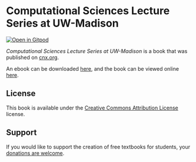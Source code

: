 # Computational Sciences Lecture Series at UW-Madison

[![Open in Gitpod](https://gitpod.io/button/open-in-gitpod.svg)](https://gitpod.io/from-referrer/)

_Computational Sciences Lecture Series at UW-Madison_ is a book that was published on [cnx.org](https://cnx.org/).

An ebook can be downloaded [here](https://github.com/cnx-user-books/cnxbook-computational-sciences-lecture-series-at-uw-madison/releases/latest), and the book can be viewed online [here](https://github.com/cnx-user-books/cnxbook-computational-sciences-lecture-series-at-uw-madison/releases/latest).

## License
This book is available under the [Creative Commons Attribution License](./LICENSE) license.

## Support
If you would like to support the creation of free textbooks for students, your [donations are welcome](https://riceconnect.rice.edu/donation/support-openstax-banner).
